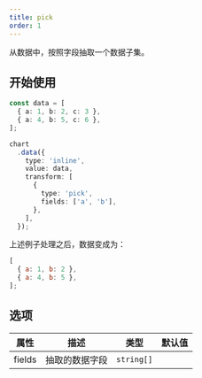```yaml
---
title: pick
order: 1
---
```


从数据中，按照字段抽取一个数据子集。

## 开始使用

```ts
const data = [
  { a: 1, b: 2, c: 3 },
  { a: 4, b: 5, c: 6 },
];

chart
  .data({
    type: 'inline',
    value: data,
    transform: [
      {
        type: 'pick',
        fields: ['a', 'b'],
      },
    ],
  });
```

上述例子处理之后，数据变成为：

```js
[
  { a: 1, b: 2 },
  { a: 4, b: 5 },
];
```

## 选项

| 属性 | 描述 | 类型 | 默认值|
| -------------| ----------------------------------------------------------- | -----------------------------| --------------------|
| fields       | 抽取的数据字段                                                | `string[]`                    |                    |
